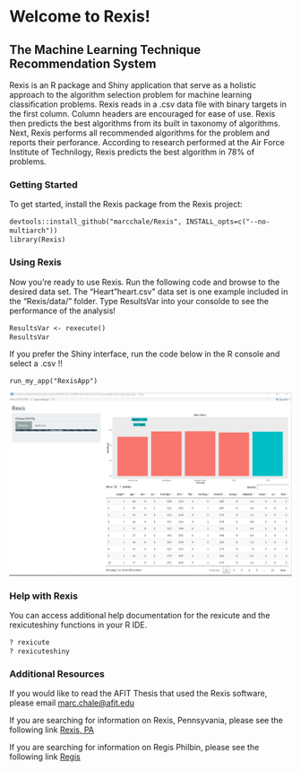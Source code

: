 Welcome to Rexis\!
================

## The Machine Learning Technique Recommendation System

Rexis is an R package and Shiny application that serve as a holistic
approach to the algorithm selection problem for machine learning
classification problems. Rexis reads in a .csv data file with binary
targets in the first column. Column headers are encouraged for ease of
use. Rexis then predicts the best algorithms from its built in taxonomy
of algorithms. Next, Rexis performs all recommended algorithms for the
problem and reports their perforance. According to research performed at
the Air Force Institute of Technilogy, Rexis predicts the best algorithm
in 78% of problems.

### Getting Started

To get started, install the Rexis package from the Rexis
project:

``` install
devtools::install_github("marcchale/Rexis", INSTALL_opts=c("--no-multiarch"))
library(Rexis)
```

### Using Rexis

Now you’re ready to use Rexis. Run the following code and browse to the
desired data set. The “Heart”heart.csv" data set is one example included
in the “Rexis/data/” folder. Type ResultsVar into your consolde to see
the performance of the analysis\!

``` use
ResultsVar <- rexecute()
ResultsVar
```

If you prefer the Shiny interface, run the code below in the R console
and select a .csv \!\!

``` use
run_my_app("RexisApp")
```

<img src="inst/images/HeartScreenshot.PNG" alt="Screenshot Example">

### Help with Rexis

You can access additional help documentation for the rexicute and the
rexicuteshiny functions in your R IDE.

    ? rexicute
    ? rexicuteshiny

### Additional Resources

If you would like to read the AFIT Thesis that used the Rexis software,
please email <marc.chale@afit.edu>

If you are searching for information on Rexis, Pennsyvania, please see
the following link [Rexis,
PA](https://en.wikipedia.org/wiki/Rexis,_Pennsylvania)

If you are searching for information on Regis Philbin, please see the
following link [Regis](https://en.wikipedia.org/wiki/Regis_Philbin)
